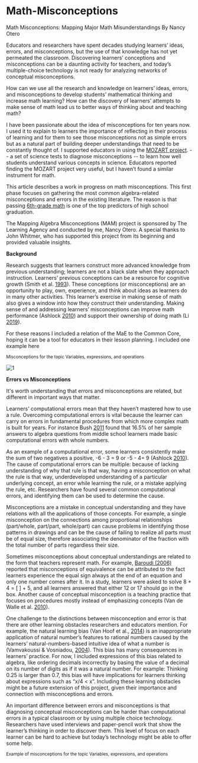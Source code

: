 # Math-Misconceptions
Math Misconceptions: Mapping Major Math Misunderstandings
By Nancy Otero

Educators and researchers have spent decades studying learners’ ideas, errors, and misconceptions, but the use of that knowledge has not yet permeated the classroom. Discovering learners’ conceptions and misconceptions can be a daunting activity for teachers, and today’s multiple-choice technology is not ready for analyzing networks of conceptual misconceptions. 

How can we use all the research and knowledge on learners’ ideas, errors, and misconceptions to develop students’ mathematical thinking and increase math learning? How can the discovery of learners’ attempts to make sense of math lead us to better ways of thinking about and teaching math?

I have been passionate about the idea of misconceptions for ten years now. I used it to explain to learners the importance of reflecting in their process of learning and for them to see those misconceptions not as simple errors but as a natural part of building deeper understandings that need to be constantly thought of. I supported educators in using the [MOZART project](https://pweb.cfa.harvard.edu/research/misconception-oriented-standards-based-assessment-resources-teachers-mosart). -- a set of science tests to diagnose misconceptions -- to learn how well students understand various concepts in science. Educators reported finding the MOZART project very useful, but I haven’t found a similar instrument for math. 

This article describes a work in progress on math misconceptions. This first phase focuses on gathering the most common algebra-related misconceptions and errors in the existing literature. The reason is that passing [6th-grade math](https://new.every1graduates.org/wp-content/uploads/2012/03/preventing_student_disengagement.pdf) is one of the top predictors of high school graduation.

The Mapping Algebra Misconceptions (MAM) project is sponsored by The Learning Agency and conducted by me, Nancy Otero. A special thanks to John Whitmer, who has supported this project from its beginning and provided valuable insights.

**Background**

Research suggests that learners construct more advanced knowledge from previous understanding; learners are not a black slate when they approach instruction. Learners’ previous conceptions can be a resource for cognitive growth (Smith et al. [1993](https://faculty.weber.edu/eamsel/Classes/Practicum/TA%20Practicum/papers/Smith,%20DiSessa,%20&%20Roschelle%20(1993-4).pdf)). These conceptions (or misconceptions) are an opportunity to play, own, experience, and think about ideas as learners do in many other activities. This learner’s exercise in making sense of math also gives a window into how they construct their understanding. Making sense of and addressing learners’ misconceptions can improve math performance (Ashlock [2010](https://www.amazon.com/Robert-B-Ashlock-Patterns-Computation/dp/B008UBBX9S)) and support their ownership of doing math (Li [2019](https://link.springer.com/article/10.1186/s40594-019-0197-9)). 

For these reasons I included a relation of the MaE to the Common Core, hoping it can be a tool for educators in their lesson planning. I included one example here
 
<sub>Misconceptions for the topic Variables, expressions, and operations</sub>

![1](https://user-images.githubusercontent.com/126116934/221442724-3597023a-76f2-4305-bb42-f0bca6f24d7f.JPG)

**Errors vs Misconceptions**

It's worth understanding that errors and misconceptions are related, but different in important ways that matter. 

Learners’ computational errors mean that they haven’t mastered how to use a rule. Overcoming computational errors is vital because the learner can carry on errors in fundamental procedures from which more complex math is built for years. For instance Bush [2011](https://ir.library.louisville.edu/cgi/viewcontent.cgi?article=1186&context=etd) found that 16.5% of her sample answers to algebra questions from middle school learners made basic computational errors with whole numbers. 

As an example of a computational error, some learners consistently make the sum of two negatives a positive, -6 - 3 = 9 or -5 - 4= 9 (Ashlock [2010](https://www.amazon.com/Robert-B-Ashlock-Patterns-Computation/dp/B008UBBX9S)). The cause of computational errors can be multiple: because of lacking understanding of why that rule is that way, having a misconception on what the rule is that way, underdeveloped understanding of a particular underlying concept, an error while learning the rule, or a mistake applying the rule, etc. Researchers have found several common computational errors, and identifying them can be used to determine the cause. 

Misconceptions are a mistake in conceptual understanding and they have relations with all the applications of those concepts. For example, a single misconception on the connections among proportional relationships (part/whole, part/part, whole/part) can cause problems in identifying those patterns in drawings and can be the cause of failing to realize all parts must be of equal size, therefore associating the denominator of the fraction with the total number of parts regardless their size. 

Sometimes misconceptions about conceptual understandings are related to the form that teachers represent math. For example, [Baroudi (2006)](https://drive.google.com/file/d/1aogV6bu5cncMROSMrq6WprHVLEnhVn31/view?usp=share_link) reported that misconceptions of equivalence can be attributed to the fact learners experience the equal sign always at the end of an equation and only one number comes after it. In a study, learners were asked to solve 8 + 4 = [ ] + 5, and all learners answered that either 12 or 17 should go in the box. Another cause of conceptual misconception is a teaching practice that focuses on procedures mostly instead of emphasizing concepts (Van de Walle et al. [2010](https://www.researchgate.net/publication/268631106_Elementary_and_middle_school_mathematics_Teaching_developmentally)). 

One challenge to the distinctions between misconception and error is that there are other learning obstacles researchers and educators mention. For example, the natural learning bias (Van Hoof et al., [2014](https://www.sciencedirect.com/science/article/abs/pii/S0959475214000346)) is an inappropriate application of natural number’s features to rational numbers caused by the learners’ natural-numbers-based intuitive idea of what a number is (Vamvakoussi & Vosniadou, [2004](https://d1wqtxts1xzle7.cloudfront.net/67091379/Vamvakoussi_2004-libre.pdf?1620211779=&response-content-disposition=inline%3B+filename%3DUnderstanding_the_structure_of_the_set_o.pdf&Expires=1677012706&Signature=ZLHLsYfCXnXqgmvihuCM7E20XVHRIgrLmLnKBm-L50AIfrECwfBK3BpzcvcvsNx1obbjsBA7fZ4SSDKYT-EytCT0Y8TCTCwQle4oBgkBQpB2wSeWBY5dW0JGLpspSYayyEO6YyNz9ptLQXzwD0IVcREYasZ8Dii1WctLkPwTGvuX0Mzb1fyn4nIQ7kkZiX73lAPTDvHaPNgEnbMtJ2xEJY9SRmyWD047e7to78w1nq7eMa9duNjZjqLvDUZCDQaNIdzRzwyckKpTPIgU7GOR-fRRZi~oF1n8a38u-RAMTee-nfKvH4EAw4N6vz4KXqChaDwR5NsXpTcUSo8cXjz4Rw__&Key-Pair-Id=APKAJLOHF5GGSLRBV4ZA)). This bias has many consequences in learners’ practice. For now, I included expressions of this bias related to algebra, like ordering decimals incorrectly by basing the value of a decimal on its number of digits as if it was a natural number. For example: Thinking 0.25 is larger than 0.7, this bias will have implications for learners thinking about expressions such as “x/4 < x”. Including these learning obstacles might be a future extension of this project, given their importance and connection with misconceptions and errors. 

An important difference between errors and misconceptions is that diagnosing conceptual misconceptions can be harder than computational errors in a typical classroom or by using multiple choice technology. Researchers have used interviews and paper-pencil work that show the learner’s thinking in order to discover them. This level of focus on each learner can be hard to achieve but today’s technology might be able to offer some help.   

<sub>Example of misconceptions for the topic Variables, expressions, and operations</sub>
